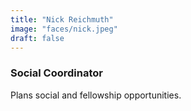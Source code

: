 ```yaml
---
title: "Nick Reichmuth"
image: "faces/nick.jpeg"
draft: false
---
```


### Social Coordinator

Plans social and fellowship opportunities.